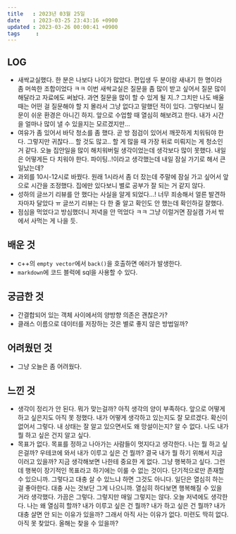 ```yaml
---
title   : 2023년 03월 25일
date    : 2023-03-25 23:43:16 +0900
updated : 2023-03-26 00:00:41 +0900
tags     : 
---
```

## LOG
- 새싹교실했다. 한 분은 나보다 나이가 많았다. 편입생 두 분이랑 새내기 한 명이라 좀 머쓱한 조합이었다 ㅋㅋ 이번 새싹교실은 질문을 좀 많이 받고 싶어서 질문 많이 해달라고 자료에도 써놨다. 과연 질문을 많이 할 수 있게 될 지..? 그치만 나도 배울 때는 어떤 걸 질문해야 할 지 몰라서 그냥 없다고 말했던 적이 있다. 그렇다보니 질문이 쉬운 환경은 아니긴 하지. 앞으로 수업할 때 열심히 해보려고 한다. 내가 시간을 얼마나 많이 낼 수 있을지는 모르겠지만...
- 여유가 좀 있어서 바닥 청소를 좀 했다. 곧 방 점검이 있어서 깨끗하게 치워둬야 한다. 그렇지만 귀찮다... 할 것도 많고.. 할 게 많을 때 가장 뒤로 미뤄지는 게 청소인 거 같다. 오늘 집안일을 많이 해치워버릴 생각이었는데 생각보다 많이 못했다. 내일은 어떻게든 다 치워야 한다. 파이팅..!이라고 생각했는데 내일 잠실 가기로 해서 큰일났는데?
- 과외를 10시-12시로 바꿨다. 원래 1시라서 좀 더 잤는데 주말에 잠실 가고 싶어서 앞으로 시간을 조정했다. 집에만 있다보니 별로 공부가 잘 되는 거 같지 않다.
- 성하의 글쓰기 리뷰를 안 했다는 사실을 알게 되었다...! 너무 죄송해서 얼른 발견하자마자 달았다 ㅠ 글쓰기 리뷰는 다 한 줄 알고 확인도 안 했는데 확인하길 잘했다.
- 점심을 먹었다고 방심했더니 저녁을 안 먹었다 ㅋㅋ 그냥 이럴거면 잠실캠 가서 밖에서 사먹는 게 나을 듯.

## 배운 것
- c++의 ```empty vector```에서 ```back()```을 호출하면 에러가 발생한다.
- ```markdown```에 코드 블럭에 sql을 사용할 수 있다.

## 궁금한 것
- 간결합되어 있는 객체 사이에서의 양방향 의존은 괜찮은가?
- 클래스 이름으로 데이터를 저장하는 것은 별로 좋지 않은 방법일까?

## 어려웠던 것
- 그냥 오늘은 좀 어려웠다.

## 느낀 것
- 생각이 정리가 안 된다. 뭐가 맞는걸까? 아직 생각의 양이 부족하다. 앞으로 어떻게 하고 싶은지도 아직 못 정했다. 내가 어떻게 생각하고 있는지도 잘 모르겠다. 확신이 없어서 그렇다. 내 상태는 잘 알고 있으면서도 왜 망설이는지? 알 수 없다. 나도 내가 뭘 하고 싶은 건지 알고 싶다.
- 목표가 없다. 목표를 정하고 나아가는 사람들이 멋지다고 생각한다. 나는 뭘 하고 싶은걸까? 우테코에 와서 내가 이루고 싶은 건 뭘까? 결국 내가 뭘 하기 위해서 지금 이러고 있을까? 지금 생각해보면 나한테 중요한 게 없다. 그냥 행복하고 싶다. 그런데 행복이 장기적인 목표라고 하기에는 이룰 수 없는 것이다. 단기적으로만 존재할 수 있으니까. 그렇다고 대충 살 수 있느냐 하면 그것도 아니다. 일단은 열심히 하는 걸 좋아한다. 대충 사는 것보단 그게 나으니까. 열심히 하다보면 행복해질 수 있을 거라 생각했다. 가끔은 그렇다. 그렇지만 매일 그렇지는 않다. 오늘 저녁에도 생각한다. 나는 왜 열심히 할까? 내가 이루고 싶은 건 뭘까? 내가 하고 싶은 건 뭘까? 내가 대충 살면 안 되는 이유가 있을까? 그래서 아직 사는 이유가 없다. 미련도 딱히 없다. 아직 못 찾았다. 올해는 찾을 수 있을까?
